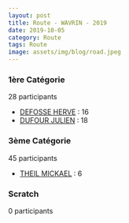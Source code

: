 ```yaml
---
layout: post
title: Route - WAVRIN - 2019
date: 2019-10-05
category: Route
tags: Route
image: assets/img/blog/road.jpeg
---
```


### 1ère Catégorie
28 participants
- [DEFOSSE HERVE](https://teamspecializedlille.github.io/works/defosseherve) : 16
- [DUFOUR JULIEN](https://teamspecializedlille.github.io/works/dufourjulien) : 18

### 3ème Catégorie
45 participants
- [THEIL MICKAEL](https://teamspecializedlille.github.io/works/theilmickael) : 6

### Scratch
0 participants
